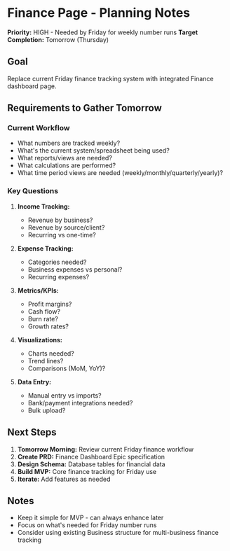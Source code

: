 # Finance Page - Planning Notes

**Priority:** HIGH - Needed by Friday for weekly number runs
**Target Completion:** Tomorrow (Thursday)

## Goal
Replace current Friday finance tracking system with integrated Finance dashboard page.

## Requirements to Gather Tomorrow

### Current Workflow
- What numbers are tracked weekly?
- What's the current system/spreadsheet being used?
- What reports/views are needed?
- What calculations are performed?
- What time period views are needed (weekly/monthly/quarterly/yearly)?

### Key Questions
1. **Income Tracking:**
   - Revenue by business?
   - Revenue by source/client?
   - Recurring vs one-time?

2. **Expense Tracking:**
   - Categories needed?
   - Business expenses vs personal?
   - Recurring expenses?

3. **Metrics/KPIs:**
   - Profit margins?
   - Cash flow?
   - Burn rate?
   - Growth rates?

4. **Visualizations:**
   - Charts needed?
   - Trend lines?
   - Comparisons (MoM, YoY)?

5. **Data Entry:**
   - Manual entry vs imports?
   - Bank/payment integrations needed?
   - Bulk upload?

## Next Steps
1. **Tomorrow Morning:** Review current Friday finance workflow
2. **Create PRD:** Finance Dashboard Epic specification
3. **Design Schema:** Database tables for financial data
4. **Build MVP:** Core finance tracking for Friday use
5. **Iterate:** Add features as needed

## Notes
- Keep it simple for MVP - can always enhance later
- Focus on what's needed for Friday number runs
- Consider using existing Business structure for multi-business finance tracking
